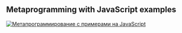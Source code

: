 ## Metaprogramming with JavaScript examples

[![Метапрограммирование с примерами на JavaScript](https://img.youtube.com/vi/Ed9onRv4G5Y/0.jpg)](https://www.youtube.com/watch?v=Ed9onRv4G5Y)

